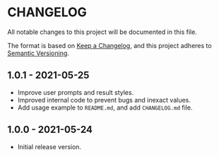 # CHANGELOG

All notable changes to this project will be documented in this file.

The format is based on [Keep a Changelog](https://keepachangelog.com/en/1.0.0/),
and this project adheres to [Semantic Versioning](https://semver.org/spec/v2.0.0.html).

## 1.0.1 - 2021-05-25

- Improve user prompts and result styles.
- Improved internal code to prevent bugs and inexact values.
- Add usage example to `README.md`, and add `CHANGELOG.md` file.

## 1.0.0 - 2021-05-24

- Initial release version.